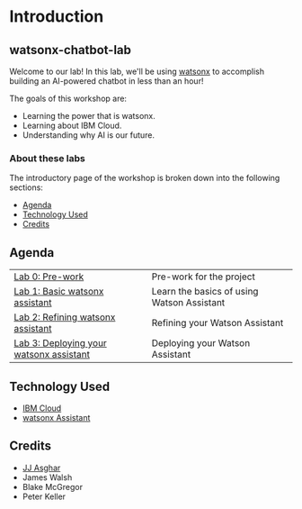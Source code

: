 <script data-goatcounter="https://count.asgharlabs.io/count"
        async src="//count.asgharlabs.io/count.js"></script>

# Introduction

## watsonx-chatbot-lab

Welcome to our lab! In this lab, we'll be using <a href="https://ibm.biz/dev-watsonx" 
                                                  data-goatcounter-click="counter.asgharlabs.io"
                                                  data-goatcounter-title="Chatbot Lab-generative-ai-for-developers">watsonx</a> to accomplish building an AI-powered chatbot in less than an hour!

The goals of this workshop are:

* Learning the power that is watsonx.
* Learning about IBM Cloud.
* Understanding why AI is our future.

### About these labs

The introductory page of the workshop is broken down into the following sections:

* [Agenda](#agenda)
* [Technology Used](#technology-used)
* [Credits](#credits)

## Agenda

|  |  |
| :--- | :--- |
| [Lab 0: Pre-work](pre-work/README.md) | Pre-work for the project |
| [Lab 1: Basic watsonx assistant](lab-1/README.md) | Learn the basics of using Watson Assistant |
| [Lab 2: Refining watsonx assistant](lab-2/README.md) | Refining your Watson Assistant |
| [Lab 3: Deploying your watsonx assistant](lab-2/README.md) | Deploying your Watson Assistant |

## Technology Used

* [IBM Cloud](https://cloud.ibm.com)
* [watsonx Assistant](https://developer.ibm.com/components/watson-assistant/)

## Credits

* [JJ Asghar](https://github.com/jjasghar)
* James Walsh
* Blake McGregor
* Peter Keller
